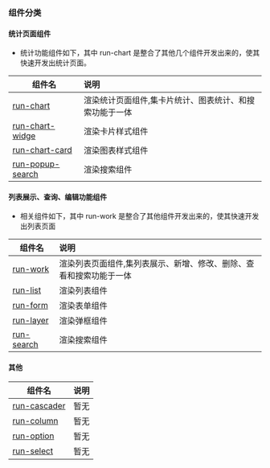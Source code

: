 ### 组件分类

#### 统计页面组件

- 统计功能组件如下，其中 run-chart 是整合了其他几个组件开发出来的，使其快速开发出统计页面。

| 组件名           | 说明           | 
| -------------   |:-------------| 
| [run-chart](/run/chart.html)       | 渲染统计页面组件,集卡片统计、图表统计、和搜索功能于一体 | 
| [run-chart-widge](/run/chartWidge.html) | 渲染卡片样式组件      | 
| [run-chart-card](/run/chartCard.html)  | 渲染图表样式组件     | 
| [run-popup-search](/run/popupSearch.html)       | 渲染搜索组件 | 

#### 列表展示、查询、编辑功能组件

- 相关组件如下，其中 run-work 是整合了其他组件开发出来的，使其快速开发出列表页面

| 组件名           | 说明           | 
| -------------   |:-------------| 
| [run-work](/run/chart.html)       | 渲染列表页面组件,集列表展示、新增、修改、删除、查看和搜索功能于一体 | 
| [run-list](/run/list.html) | 渲染列表组件      | 
| [run-form](/run/form.html)  | 渲染表单组件     | 
| [run-layer](/run/layer.html)  | 渲染弹框组件     | 
| [run-search](/run/search.html)  | 渲染搜索组件     | 


#### 其他

| 组件名           | 说明           | 
| -------------   |:-------------| 
| [run-cascader](/run/cascader.html)       | 暂无 | 
| [run-column](/run/column.html)       | 暂无 | 
| [run-option](/run/options.html)       | 暂无 | 
| [run-select](/run/select.html)       | 暂无 | 
